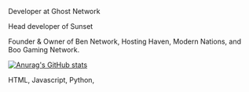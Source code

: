 Developer at Ghost Network

Head developer of Sunset

Founder & Owner of Ben Network, Hosting Haven, Modern Nations, and Boo Gaming Network.

[![Anurag's GitHub stats](https://github-readme-stats.vercel.app/api?username=kindkid27&theme=dark)](https://github.com/anuraghazra/github-readme-stats)

HTML, Javascript, Python, 
